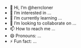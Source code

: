 - 👋 Hi, I’m @herrcloner
- 👀 I’m interested in ...
- 🌱 I’m currently learning ...
- 💞️ I’m looking to collaborate on ...
- 📫 How to reach me ...
- 😄 Pronouns: ...
- ⚡ Fun fact: ...

<!---
herrcloner/herrcloner is a ✨ special ✨ repository because its `README.md` (this file) appears on your GitHub profile.
You can click the Preview link to take a look at your changes.
--->
